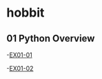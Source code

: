 # hobbit
## 01 Python Overview
 -[EX01-01](https://colab.research.google.com/drive/1Se_RAwTfvaWeeBjHcTAAjXYf6TmL75ol)
 
 -[EX01-02](https://colab.research.google.com/drive/1qg_7jhFiBDwOAW-yCjxOXklzFKbw-mmn)
  
